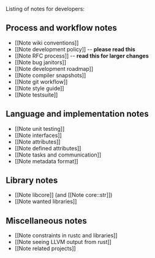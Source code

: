 Listing of notes for developers:

## Process and workflow notes

* [[Note wiki conventions]]
* [[Note development policy]] -- **please read this**
* [[Note RFC process]] -- **read this for larger changes**
* [[Note bug janitors]]
* [[Note development roadmap]]
* [[Note compiler snapshots]]
* [[Note git workflow]]
* [[Note style guide]]
* [[Note testsuite]]

## Language and implementation notes

* [[Note unit testing]]
* [[Note interfaces]]
* [[Note attributes]]
* [[Note defined attributes]]
* [[Note tasks and communication]]
* [[Note metadata format]]

## Library notes

* [[Note libcore]] (and [[Note core::str]])
* [[Note wanted libraries]]

## Miscellaneous notes

* [[Note constraints in rustc and libraries]]
* [[Note seeing LLVM output from rust]]
* [[Note related projects]]

